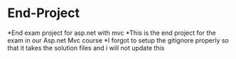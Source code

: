 # End-Project
*End exam project for asp.net with mvc
*This is the end project for the exam in our Asp.net Mvc course
*I forgot to setup the gitignore properly so that it takes the solution files and i will not update this
